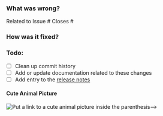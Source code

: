 ### What was wrong?

Related to Issue #
Closes #

### How was it fixed?

### Todo:

- [ ] Clean up commit history
- [ ] Add or update documentation related to these changes
- [ ] Add entry to the [release notes](https://github.com/ethereum/hexbytes/blob/main/newsfragments/README.md)

#### Cute Animal Picture

![Put a link to a cute animal picture inside the parenthesis-->](<>)
